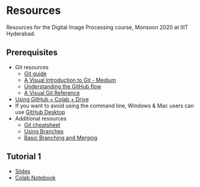# Resources
Resources for the Digital Image Processing course, Monsoon 2020 at IIIT Hyderabad.

## Prerequisites
- Git resources
  - [Git guide](https://rogerdudler.github.io/git-guide/) 
  - [A Visual Introduction to Git - Medium](https://medium.com/@ashk3l/a-visual-introduction-to-git-9fdca5d3b43a)
  - [Understanding the GitHub flow](https://guides.github.com/introduction/flow/)
  - [A Visual Git Reference](https://marklodato.github.io/visual-git-guide/index-en.html)
- [Using GitHub + Colab + Drive](https://towardsdatascience.com/google-drive-google-colab-github-dont-just-read-do-it-5554d5824228)
- If you want to avoid using the command line, Windows & Mac users can use [GitHub Desktop](https://desktop.github.com/)
- Additional resources
    - [Git cheatsheet](https://education.github.com/git-cheat-sheet-education.pdf)
    - [Using Branches](https://www.atlassian.com/git/tutorials/using-branches)
    - [Basic Branching and Merging](https://git-scm.com/book/en/v2/Git-Branching-Basic-Branching-and-Merging)

## Tutorial 1 
- [Slides](https://iiitaphyd-my.sharepoint.com/:p:/g/personal/meher_shashwat_students_iiit_ac_in/ETPhm14OXkdAvXWxVQjeyW8BbpWrJp5-KYKgBSTp4zykRQ?e=Nq69Ac)
- [Colab Notebook](https://colab.research.google.com/drive/1twvFDanK_XRMwxp_7mHF6FIOYUf-f627?usp=sharing)

